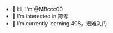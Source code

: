 - 👋 Hi, I’m @MBccc00
- 👀 I’m interested in 跨考
- 🌱 I’m currently learning 408，艰难入门


<!---
MBccc00/MBccc00 is a ✨ special ✨ repository because its `README.md` (this file) appears on your GitHub profile.
You can click the Preview link to take a look at your changes.
--->
